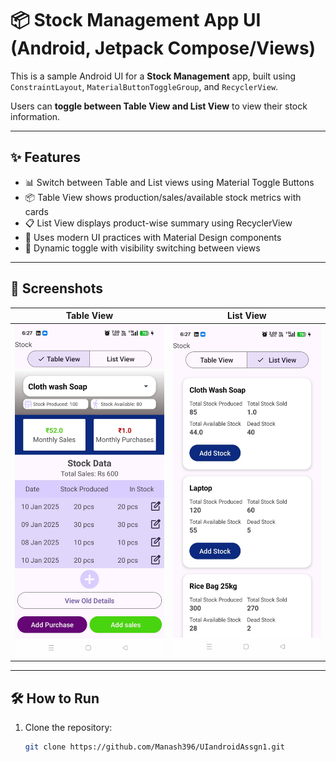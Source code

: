 # 📦 Stock Management App UI (Android, Jetpack Compose/Views)

This is a sample Android UI for a **Stock Management** app, built using `ConstraintLayout`, `MaterialButtonToggleGroup`, and `RecyclerView`.

Users can **toggle between Table View and List View** to view their stock information.

---

## ✨ Features

- 📊 Switch between Table and List views using Material Toggle Buttons
- 📦 Table View shows production/sales/available stock metrics with cards
- 📋 List View displays product-wise summary using RecyclerView
- 🎨 Uses modern UI practices with Material Design components
- 🔄 Dynamic toggle with visibility switching between views

---

## 📸 Screenshots

| Table View | List View |
|------------|-----------|
| ![Table View](screenshots/table_view.jpeg) | ![List View](screenshots/list_view.jpeg) |


---

## 🛠️ How to Run

1. Clone the repository:
   ```bash
   git clone https://github.com/Manash396/UIandroidAssgn1.git
